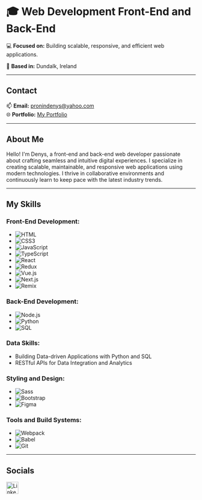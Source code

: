 # 🎓 Web Development Front-End and Back-End

💻 **Focused on:** Building scalable, responsive, and efficient web applications.  

📍 **Based in:** Dundalk, Ireland  

---

## Contact

📫 **Email:** [pronindenys@yahoo.com](mailto:pronindenys@yahoo.com)  
🌐 **Portfolio:** [My Portfolio](https://www.pronindenys.com)  

---

## About Me

Hello! I'm Denys, a front-end and back-end web developer passionate about crafting seamless and intuitive digital experiences. I specialize in creating scalable, maintainable, and responsive web applications using modern technologies. I thrive in collaborative environments and continuously learn to keep pace with the latest industry trends.

---

## My Skills

### Front-End Development:
- ![HTML](https://img.shields.io/badge/HTML-E34F26?style=for-the-badge&logo=html5&logoColor=white) 
- ![CSS3](https://img.shields.io/badge/CSS-1572B6?style=for-the-badge&logo=css3&logoColor=white) 
- ![JavaScript](https://img.shields.io/badge/JavaScript-F7DF1E?style=for-the-badge&logo=javascript&logoColor=black) 
- ![TypeScript](https://img.shields.io/badge/TypeScript-007ACC?style=for-the-badge&logo=typescript&logoColor=white) 
- ![React](https://img.shields.io/badge/React-61DAFB?style=for-the-badge&logo=react&logoColor=black) 
- ![Redux](https://img.shields.io/badge/Redux-764ABC?style=for-the-badge&logo=redux&logoColor=white) 
- ![Vue.js](https://img.shields.io/badge/Vue.js-4FC08D?style=for-the-badge&logo=vuedotjs&logoColor=white) 
- ![Next.js](https://img.shields.io/badge/Next.js-000000?style=for-the-badge&logo=nextdotjs&logoColor=white) 
- ![Remix](https://img.shields.io/badge/Remix-FF3D00?style=for-the-badge&logo=remix&logoColor=white)

### Back-End Development:
- ![Node.js](https://img.shields.io/badge/Node.js-339933?style=for-the-badge&logo=nodedotjs&logoColor=white) 
- ![Python](https://img.shields.io/badge/Python-3776AB?style=for-the-badge&logo=python&logoColor=white) 
- ![SQL](https://img.shields.io/badge/SQL-4479A1?style=for-the-badge&logo=mysql&logoColor=white)

### Data Skills:
- Building Data-driven Applications with Python and SQL  
- RESTful APIs for Data Integration and Analytics

### Styling and Design:
- ![Sass](https://img.shields.io/badge/Sass-CC6699?style=for-the-badge&logo=sass&logoColor=white) 
- ![Bootstrap](https://img.shields.io/badge/Bootstrap-563D7C?style=for-the-badge&logo=bootstrap&logoColor=white) 
- ![Figma](https://img.shields.io/badge/Figma-F24E1E?style=for-the-badge&logo=figma&logoColor=white)

### Tools and Build Systems:
- ![Webpack](https://img.shields.io/badge/Webpack-8DD6F9?style=for-the-badge&logo=webpack&logoColor=black) 
- ![Babel](https://img.shields.io/badge/Babel-F9DC3E?style=for-the-badge&logo=babel&logoColor=black) 
- ![Git](https://img.shields.io/badge/Git-F05032?style=for-the-badge&logo=git&logoColor=white)

---

## Socials

<p align="left">
<a href="https://www.linkedin.com/in/denys-pronin-b00a872b0/" target="_blank" rel="noreferrer">
  <img src="https://raw.githubusercontent.com/danielcranney/readme-generator/main/public/icons/socials/linkedin.svg" width="32" height="32" alt="LinkedIn" />
</a>
</p>
